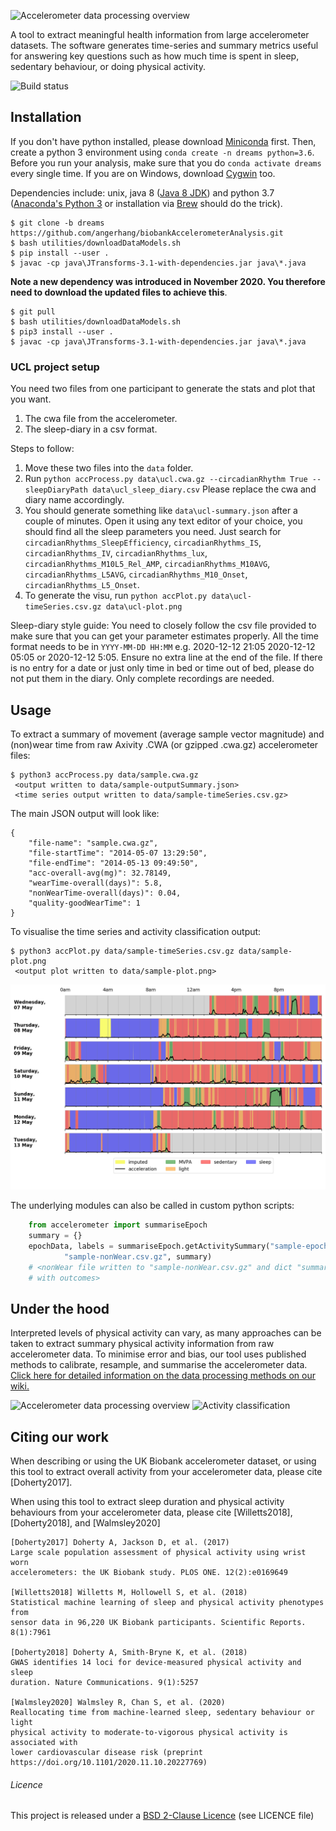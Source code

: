 ![Accelerometer data processing overview](docs/source/accelerometerLogo.png)

A tool to extract meaningful health information from large accelerometer datasets. The software generates time-series and summary metrics useful for answering key questions such as how much time is spent in sleep, sedentary behaviour, or doing physical activity.

![Build status](https://github.com/activityMonitoring/biobankAccelerometerAnalysis/workflows/CI/badge.svg)

## Installation
If you don't have python installed, please download [Miniconda](https://docs.conda.io/en/latest/miniconda.html) first.
Then, create a python 3 environment using `conda create -n dreams python=3.6`. Before you run your analysis,
make sure that you do `conda activate dreams` every single time. If you are on Windows, download [Cygwin](https://www.cygwin.com) too.

Dependencies include: unix, java 8 ([Java 8 JDK](http://www.oracle.com/technetwork/java/javase/downloads/jdk8-downloads-2133151.html)) and python 3.7 ([Anaconda's Python 3](https://www.anaconda.com/download/) or installation via [Brew](https://docs.python-guide.org/starting/install3/osx/) should do the trick).
```
$ git clone -b dreams https://github.com/angerhang/biobankAccelerometerAnalysis.git
$ bash utilities/downloadDataModels.sh
$ pip install --user .
$ javac -cp java\JTransforms-3.1-with-dependencies.jar java\*.java
```

**Note a new dependency was introduced in November 2020. You therefore need to download the updated files to achieve this**.
```
$ git pull
$ bash utilities/downloadDataModels.sh
$ pip3 install --user .
$ javac -cp java\JTransforms-3.1-with-dependencies.jar java\*.java
```


### UCL project setup
You need two files from one participant to generate the stats and plot that you want. 
1. The cwa file from the accelerometer.
2. The sleep-diary in a csv format.

Steps to follow:
1. Move these two files into the `data` folder.
2. Run `python accProcess.py data\ucl.cwa.gz --circadianRhythm True --sleepDiaryPath data\ucl_sleep_diary.csv`
Please replace the cwa and diary name accordingly. 
3.  You should generate something like `data\ucl-summary.json` after a couple of minutes. Open it 
using any text editor of your choice, you should find all the sleep parameters you need. Just search for
`circadianRhythms_SleepEfficiency`, `circadianRhythms_IS`, `circadianRhythms_IV`, `circadianRhythms_lux`,
`circadianRhythms_M10L5_Rel_AMP`, `circadianRhythms_M10AVG`, `circadianRhythms_L5AVG`, `circadianRhythms_M10_Onset`,
`circadianRhythms_L5_Onset`.
4. To generate the visu, run `python accPlot.py data\ucl-timeSeries.csv.gz data\ucl-plot.png`

Sleep-diary style guide:
You need to closely follow the csv file provided to make sure that you can get your parameter estimates properly.
All the time format needs to be in `YYYY-MM-DD HH:MM` e.g. 2020-12-12 21:05 2020-12-12 05:05 or 2020-12-12 5:05.
Ensure no extra line at the end of the file. If there is no entry for a date or just only time in bed or 
time out of bed, please do not put them in the diary. Only complete recordings are needed.

## Usage
To extract a summary of movement (average sample vector magnitude) and
(non)wear time from raw Axivity .CWA (or gzipped .cwa.gz) accelerometer files:

```
$ python3 accProcess.py data/sample.cwa.gz
 <output written to data/sample-outputSummary.json>
 <time series output written to data/sample-timeSeries.csv.gz>
```

The main JSON output will look like:
```
{
    "file-name": "sample.cwa.gz", 
    "file-startTime": "2014-05-07 13:29:50", 
    "file-endTime": "2014-05-13 09:49:50", 
    "acc-overall-avg(mg)": 32.78149, 
    "wearTime-overall(days)": 5.8, 
    "nonWearTime-overall(days)": 0.04,
    "quality-goodWearTime": 1
}
```

To visualise the time series and activity classification output:
```
$ python3 accPlot.py data/sample-timeSeries.csv.gz data/sample-plot.png
 <output plot written to data/sample-plot.png>
```
![Time series plot](docs/source/samplePlot.png)

The underlying modules can also be called in custom python scripts:
```Python
    from accelerometer import summariseEpoch
    summary = {}
    epochData, labels = summariseEpoch.getActivitySummary("sample-epoch.csv.gz", 
            "sample-nonWear.csv.gz", summary)
    # <nonWear file written to "sample-nonWear.csv.gz" and dict "summary" updated
    # with outcomes>
```

## Under the hood
Interpreted levels of physical activity can vary, as many approaches can be 
taken to extract summary physical activity information from raw accelerometer 
data. To minimise error and bias, our tool uses published methods to calibrate, 
resample, and summarise the accelerometer data. [Click here for detailed 
information on the 
data processing methods on our wiki.](https://biobankaccanalysis.readthedocs.io/en/latest/methods.html)

![Accelerometer data processing overview](docs/source/accMethodsOverview.png)
![Activity classification](docs/source/accClassification.png)



## Citing our work
When describing or using the UK Biobank accelerometer dataset, or using this tool
to extract overall activity from your accelerometer data, please cite [Doherty2017].

When using this tool to extract sleep duration and physical activity behaviours
from your accelerometer data, please cite [Willetts2018], [Doherty2018], and 
[Walmsley2020]

```
[Doherty2017] Doherty A, Jackson D, et al. (2017) 
Large scale population assessment of physical activity using wrist worn 
accelerometers: the UK Biobank study. PLOS ONE. 12(2):e0169649

[Willetts2018] Willetts M, Hollowell S, et al. (2018) 
Statistical machine learning of sleep and physical activity phenotypes from 
sensor data in 96,220 UK Biobank participants. Scientific Reports. 8(1):7961

[Doherty2018] Doherty A, Smith-Bryne K, et al. (2018) 
GWAS identifies 14 loci for device-measured physical activity and sleep 
duration. Nature Communications. 9(1):5257

[Walmsley2020] Walmsley R, Chan S, et al. (2020)
Reallocating time from machine-learned sleep, sedentary behaviour or light 
physical activity to moderate-to-vigorous physical activity is associated with 
lower cardiovascular disease risk (preprint https://doi.org/10.1101/2020.11.10.20227769)
```

###### Licence
This project is released under a [BSD 2-Clause Licence](http://opensource.org/licenses/BSD-2-Clause) (see LICENCE file)
